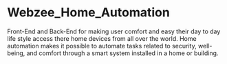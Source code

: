 # Webzee_Home_Automation
Front-End and Back-End for making user comfort and easy their day to day life style access there home devices from all over the world. Home automation makes it possible to automate tasks related to security, well-being, and comfort through a smart system installed in a home or building. 
